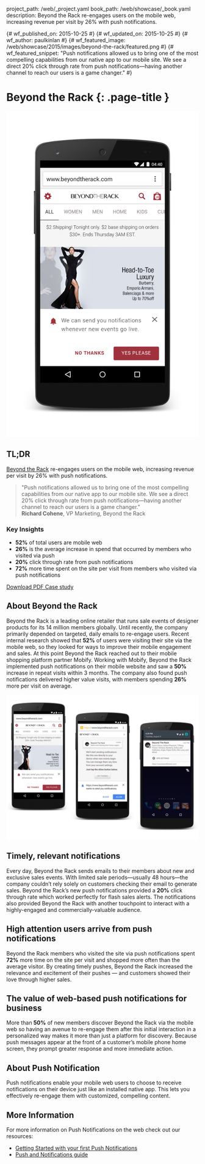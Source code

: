 project_path: /web/_project.yaml
book_path: /web/showcase/_book.yaml
description: Beyond the Rack re-engages users on the mobile web, increasing revenue per visit by 26% with push notifications.

{# wf_published_on: 2015-10-25 #}
{# wf_updated_on: 2015-10-25 #}
{# wf_author: paulkinlan #}
{# wf_featured_image: /web/showcase/2015/images/beyond-the-rack/featured.png #}
{# wf_featured_snippet: \"Push notifications allowed us to bring one of the most compelling capabilities from our native app to our mobile site. We see a direct 20% click through rate from push notifications—having another channel to reach our users is a game changer.\" #}

# Beyond the Rack {: .page-title }

<img src="images/beyond-the-rack/btr-1.png" class="attempt-right">

## TL;DR

[Beyond the Rack](https://www.beyondtherack.com) re-engages users on the
mobile web, increasing revenue per visit by 26% with push notifications.
  
> "Push notifications allowed us to bring one of the most compelling
> capabilities from our native app to our mobile site. We see a direct 20%
> click through rate from push notifications—having another channel to reach
> our users is a game changer."<br>
> <b>Richard Cohene</b>, VP Marketing, Beyond the Rack

### Key Insights

* **52%** of total users are mobile web
* **26%** is the average increase in spend that occurred by members who visited via push
* **20%** click through rate from push notifications
* **72%** more time spent on the site per visit from members who visited via push notifications

<a class="button button-primary" href="pdfs/btr-web-push-casestudy.pdf">
  Download PDF Case study
</a>

<div class="wf-clear"></div>

## About Beyond the Rack

Beyond the Rack is a leading online retailer that runs sale events of designer products
for its 14 million members globally. Until recently, the company primarily depended on 
targeted, daily emails to re-engage users. Recent internal research showed that **52%** of 
users were visiting their site via the mobile web, so they looked for ways to improve 
their mobile engagement and sales. At this point Beyond the Rack reached out to their 
mobile shopping platform partner Mobify. Working with Mobify, Beyond the Rack implemented 
push notifications on their mobile website and saw a **50%** increase in repeat visits within 
3 months. The company also found push notifications delivered higher value visits, with 
members spending **26%** more per visit on average.

<img src="images/beyond-the-rack/btr-steps.jpg" alt="Three steps of Push: Ask, Register, Engage">

## Timely, relevant notifications

Every day, Beyond the Rack sends emails to their members about new and exclusive sales 
events. With limited sale periods—usually 48 hours—the company couldn’t rely solely on 
customers checking their email to generate sales. Beyond the Rack’s new push notifications 
provided a **20%** click through rate which worked perfectly for flash sales alerts. The 
notifications also provided Beyond the Rack with another touchpoint to interact with a 
highly-engaged and commercially-valuable audience.

## High attention users arrive from push notifications

Beyond the Rack members who visited the site via push notifications  spent **72%** more 
time on the site per visit and shopped more often than the average visitor. By creating 
timely pushes, Beyond the Rack increased the relevance and excitement of their pushes &mdash; and 
customers showed their love through higher sales.

## The value of web-based push notifications for business

More than **50%** of new members discover Beyond the Rack via the mobile web so having an 
avenue to re-engage them after this initial interaction in a personalized way makes it more 
than just a platform for discovery. Because push messages appear at the front of a customer’s 
mobile phone home screen, they prompt greater response and more immediate action.

## About Push Notification

Push notifications enable your mobile web users to choose to receive notifications on their
device just like an installed native app. This lets you effectively re-engage them with customized, 
compelling content.

## More Information

For more information on Push Notifications on the web check out our resources:

* [Getting Started with your first Push Notifications](/web/fundamentals/getting-started/push-notifications/)
* [Push and Notifications guide](/web/fundamentals/engage-and-retain/push-notifications/)
